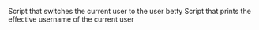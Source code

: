 Script that switches the current user to the user betty
Script that prints the effective username of the current user
